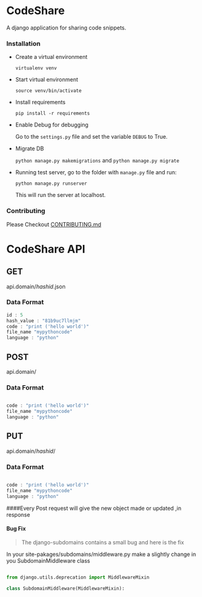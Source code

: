 # CodeShare
A django application for sharing code snippets.


### Installation

- Create a virtual environment

    `virtualenv venv`


- Start virtual environment

    `source venv/bin/activate`


- Install requirements

    `pip install -r requirements`


- Enable Debug for debugging

    Go to the `settings.py` file and set the variable `DEBUG` to True.


- Migrate DB

    `python manage.py makemigrations` and `python manage.py migrate` 


- Running test server, go to the folder with `manage.py` file and run:

    `python manage.py runserver`

    This will run the server at localhost.


### Contributing
Please Checkout [CONTRIBUTING.md
](https://github.com/sourabhtk37/CodeShare/blob/master/CONTRIBUTING.md)
 



# CodeShare API

## GET

api.domain/*hashid*.json

### Data Format
```javascript  
id : 5
hash_value : "81b9uc7llmjm"
code : "print ('hello world')"
file_name "mypythoncode"
language : "python"

```



## POST

api.domain/

### Data Format
```javascript  

code : "print ('hello world')"
file_name "mypythoncode"
language : "python"

```

## PUT
api.domain/*hashid*/


### Data Format
```javascript  

code : "print ('hello world')"
file_name "mypythoncode"
language : "python"

```

####Every Post request will give the new object made or updated ,in response

#### Bug Fix

> The django-subdomains contains a small bug and here is the fix
 
 In your site-pakages/subdomains/middleware.py make a slightly change in you SubdomainMiddleware class

 ```python
 
from django.utils.deprecation import MiddlewareMixin

class SubdomainMiddleware(MiddlewareMixin):

```
